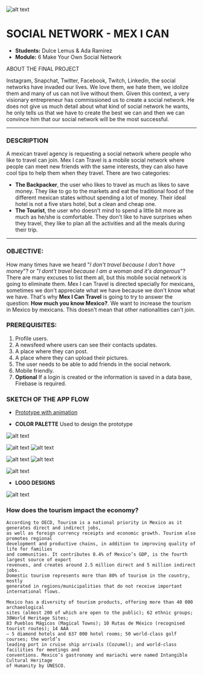 ![alt text](assets/images/readme/cover.jpg)

# SOCIAL NETWORK - MEX I CAN 

* **Students:** Dulce Lemus & Ada Ramirez
* **Module:** 6 Make Your Own Social Network

ABOUT THE FINAL PROJECT

Instagram, Snapchat, Twitter, Facebook, Twitch, Linkedin, the social networks have invaded our lives. We love them, we hate them, we idolize  them and many of us can not live without them. Given this context, a very visionary entrepreneur has commissioned us to create a social network. He does not give us much detail about what kind of social network he wants, he only tells us that we have to create the best we can and then we can convince him that our social network will be the most successful.

---

### DESCRIPTION 

A mexican travel agency is requesting a social network where people who like to travel can join. Mex I can Travel is a mobile social network where people can meet new friends with the same interests, they can also have cool tips to help them when they travel. There are  two categories:
* **The Backpacker**, the user who likes to travel as much as likes to save money. They like to go to the markets and eat the traditional food of the different mexican states without spending a lot of money. Their ideal hotel is not a five stars hotel, but a clean and cheap one. 
* **The Tourist**, the user who doesn't mind to spend a little bit more as much as he/she is comfortable. They don't like to have surprises when they travel, they like to plan all the activities and all the meals during their trip. 

---

### OBJECTIVE:

How many times have we heard  "*I don't travel because I don't have money*"? or "*I dont't travel because I am a woman and it's dangerous*"? There are many excuses to list them all, but this mobile social network is going to eliminate them. Mex I can Travel is directed specially for mexicans, sometimes we don't appreciate what we have because we don't know what we have. That's why **Mex I Can Travel** is going to try to answer the question: **How much you know Mexico?**. We want to increase the tourism in Mexico by mexicans. This doesn't mean that other nationalities can't join. 

### PREREQUISITES:
1. Profile users.
2. A newsfeed where users can see their contacts updates.
3. A place where they can post.
4. A place where they can upload their pictures.
5. The user needs to be able to add friends in the social network.
6. Mobile friendly.
7. **Optional** If a login is created or the information is saved in a data base, Firebase is required. 

### SKETCH OF THE APP FLOW

* [Prototype with animation](https://xd.adobe.com/view/a209cdec-58f7-4f96-584e-a95dbd954be1-d438/?fullscreen)



* **COLOR PALETTE** Used to design the prototype

![alt text](assets/images/readme/colorPalette.jpg)

![alt text](assets/images/readme/one.png)
![alt text](assets/images/readme/two.png)

![alt text](assets/images/readme/three.png)
![alt text](assets/images/readme/four.png)

![alt text](assets/images/readme/five.png)

* **LOGO DESIGNS** 

![alt text](assets/images/readme/mexican.png)


### How does the tourism impact the economy?
````
According to OECD, Tourism is a national priority in Mexico as it generates direct and indirect jobs, 
as well as foreign currency receipts and economic growth. Tourism also promotes regional
development and productive chains, in addition to improving quality of life for families
and communities. It contributes 8.4% of Mexico’s GDP, is the fourth largest source of export
revenues, and creates around 2.5 million direct and 5 million indirect jobs.
Domestic tourism represents more than 80% of tourism in the country, mostly
generated in regions/municipalities that do not receive important international flows.

Mexico has a diversity of tourism products, offering more than 40 000 archaeological
sites (almost 200 of which are open to the public); 62 ethnic groups; 38World Heritage Sites;
83 Pueblos Mágicos (Magical Towns); 10 Rutas de México (recognised tourist routes); 14 AAA
– 5 diamond hotels and 637 000 hotel rooms; 50 world-class golf courses; the world’s
leading port in cruise ship arrivals (Cozumel); and world-class facilities for meetings and
conventions. Mexico’s gastronomy and mariachi were named Intangible Cultural Heritage
of Humanity by UNESCO.

````






